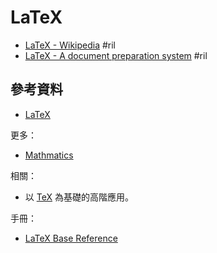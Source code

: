# LaTeX

  - [LaTeX \- Wikipedia](https://en.wikipedia.org/wiki/LaTeX) #ril
  - [LaTeX \- A document preparation system](https://www.latex-project.org/) #ril

## 參考資料

  - [LaTeX](https://www.latex-project.org/)

更多：

  - [Mathmatics](latex-math.md)

相關：

  - 以 [TeX](tex.md) 為基礎的高階應用。

手冊：

  - [LaTeX Base Reference](https://docs.latexbase.com/)

